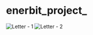 # enerbit_project_

![Letter - 1](https://github.com/twitchprimeplease/enerbit_project_/assets/88754828/e20f867a-c58a-4996-8604-9d8f6e91aca1)
![Letter - 2](https://github.com/twitchprimeplease/enerbit_project_/assets/88754828/698df8e8-c9df-452b-b83b-b75639427f2d)

